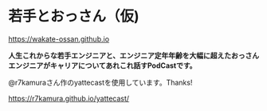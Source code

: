 # 若手とおっさん（仮)

https://wakate-ossan.github.io

**人生これからな若手エンジニアと、エンジニア定年年齢を大幅に超えたおっさんエンジニアがキャリアについてあれこれ話すPodCastです。**


@r7kamuraさん作のyattecastを使用しています。Thanks!

https://r7kamura.github.io/yattecast/
